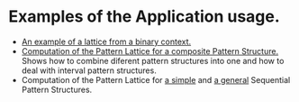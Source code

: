 # Examples of the Application usage.

* [An example of a lattice from a binary context.](https://github.com/AlekseyBuzmakov/FCAPS/blob/master/FCAPS/EXAMPLES/lattice-for-StandardFCA.md)
* [Computation of the Pattern Lattice for a composite Pattern Structure.](https://github.com/AlekseyBuzmakov/FCAPS/blob/master/FCAPS/EXAMPLES/Lattice-Computation-for-Composite-PS.md) Shows how to combine diferent pattern structures into one and how to deal with interval pattern structures.
* Computation of the Pattern Lattice for [a simple](https://github.com/AlekseyBuzmakov/FCAPS/blob/master/FCAPS/EXAMPLES/Lattice-Computation-for-simple-Sequential-Context.md) and [a general](https://github.com/AlekseyBuzmakov/FCAPS/blob/master/FCAPS/EXAMPLES/Lattice-Computation-for-general-Sequential-Context.md) Sequential Pattern Structures.
